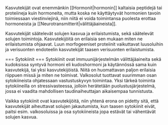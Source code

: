 Kasvutekijät ovat enemmänkin [[Hormonit|hormonin]] kaltaisia peptidejä tai proteiineja kuin hormoneita, mutta koska ne käyttäytyvät hormonien tavoin toimiessaan viestinviejinä, niin niitä ei voida toimintansa puolesta erottaa hormoneista ja [[Neurotransmitterit|välittäjäaineista]].

Kasvutekijät säätelevät solujen kasvua ja erilaistumista, sekä säätelevät solujen toimintoja. Kasvutekijöitä on erilaisia sen mukaan miten ne erilaistumista ohjaavat. Luun morfogeeniset proteiinit vaikuttavat luusoluihin ja verisuonten endoteelin kasvutekijät taasen verisuonten erilaistumista.

=== Sytokiinit ===
Sytokiinit ovat immuunijärjestelmän välittäjäaineita sekä kudoksissa syntyvä hormoni eli kudoshormoni ja käytännössä sama kuin kasvutekijä, tai yksi kasvutekijöistä. Niitä on huomattavan paljon erilaisia riippuen missä ja miten ne toimivat. Valkosolut tuottavat suurimman osan sytokiineista ohjatessaan vastustuskyvyn toimintaa. Yksi tärkeä toiminta sytokiineilla on stressivasteessa, jolloin herätetään puolustusjärjestelmä, jossa ei vaadita mahdollisen taudinaiheuttajan aikaisempaa tunnistusta.

Vaikka sytokiinit ovat kasvutekijöitä, niin yhtenä erona on pidetty sitä, että kasvutekijät aiheuttavat solujen jakautumista, kun taasen sytokiinit eivät, paitsi esim. valkosoluissa ja osa sytokiineista jopa estävät tai vähentävät solujen kasvua.
